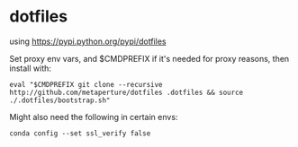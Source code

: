 # dotfiles

using https://pypi.python.org/pypi/dotfiles

Set proxy env vars, and $CMDPREFIX if it's needed for proxy reasons, then install with:

```
eval "$CMDPREFIX git clone --recursive http://github.com/metaperture/dotfiles .dotfiles && source ./.dotfiles/bootstrap.sh"
```
Might also need the following in certain envs:

```
conda config --set ssl_verify false
```
